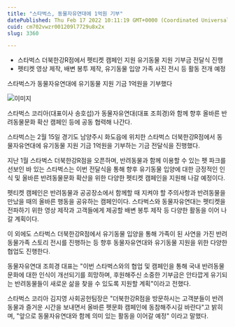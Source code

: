 ```yaml
---
title: "스타벅스, 동물자유연대에 1억원 기부"
datePublished: Thu Feb 17 2022 10:11:19 GMT+0000 (Coordinated Universal Time)
cuid: cm702vwzr001209l7729u8x2x
slug: 3360

---
```



- 스타벅스 더북한강R점에서 펫티켓 캠페인 지원 유기동물 지원 기부금 전달식 진행
- 펫티켓 영상 제작, 배변 봉투 제작, 유기동물 입양 가족 사진 전시 등 활동 전개 예정

스타벅스가 동물자유연대에 유기동물 지원 기금 1억원을 기부했다

![이미지](https://cdn.hashnode.com/res/hashnode/image/upload/v1739253932765/76ab7c3f-203b-4e74-9726-80c1026c45be.jpeg)

스타벅스 코리아(대표이사 송호섭)가 동물자유연대(대표 조희경)와 함께 향후 올바른 반려동물문화 확산 캠페인 등에 공동 협력해 나간다.

스타벅스는 2월 15일 경기도 남양주시 화도읍에 위치한 스타벅스 더북한강R점에서 동물자유연대에 유기동물 지원 기금 1억원을 기부하는 기금 전달식을 진행했다.

지난 1월 스타벅스 더북한강R점을 오픈하며, 반려동물과 함께 이용할 수 있는 펫 파크를 선보인 바 있는 스타벅스는 이번 전달식을 통해 향후 유기동물 입양에 대한 긍정적인 인식 및 올바른 반려동물문화 확산을 위한 다양한 펫티켓 캠페인을 지원해 나갈 예정이다.

펫티켓 캠페인은 반려동물과 공공장소에서 함께할 때 지켜야 할 주의사항과 반려동물을 만났을 때의 올바른 행동을 공유하는 캠페인이다. 스타벅스와 동물자유연대는 펫티켓을 전파하기 위한 영상 제작과 고객들에게 제공할 배변 봉투 제작 등 다양한 활동을 이어 나갈 계획이다.

이 외에도 스타벅스 더북한강R점에서 유기동물 입양을 통해 가족이 된 사연을 가진 반려동물가족 스토리 전시를 진행하는 등 향후 동물자유연대와 유기동물 지원을 위한 다양한 협업도 진행한다.

동물자유연대 조희경 대표는 "이번 스타벅스와의 협업 및 캠페인을 통해 국내 반려동물문화에 대한 인식이 개선되기를 희망하며, 후원해주신 소중한 기부금은 안타깝게 유기되는 반려동물들이 새로운 삶을 찾을 수 있도록 지원할 계획"이라고 전했다.

스타벅스 코리아 김지영 사회공헌팀장은 "더북한강R점을 방문하시는 고객분들이 반려동물과 즐거운 시간을 보내면서 올바른 펫문화 캠페인에 동참해주시길 바란다"고 밝히며, "앞으로 동물자유연대와 함께 의미 있는 활동을 이어갈 예정" 이라고 말했다.